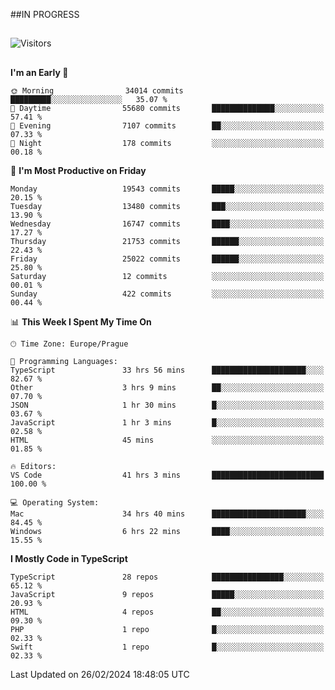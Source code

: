 ##IN PROGRESS
##
![Visitors](https://komarev.com/ghpvc/?username=petrbui&style=for-the-badge&label=Visitors+👀)



##
<!--
[![My GitHub stats](https://github-readme-stats.vercel.app/api?username=petrbui&theme=github_dark)](https://github.com/anuraghazra/github-readme-stats)

[![My wakatime stats](https://github-readme-stats.vercel.app/api/wakatime?username=petrbui&theme=github_dark)](https://github.com/anuraghazra/github-readme-stats)
-->
<!--START_SECTION:waka-->
**I'm an Early 🐤** 

```text
🌞 Morning                34014 commits       █████████░░░░░░░░░░░░░░░░   35.07 % 
🌆 Daytime                55680 commits       ██████████████░░░░░░░░░░░   57.41 % 
🌃 Evening                7107 commits        ██░░░░░░░░░░░░░░░░░░░░░░░   07.33 % 
🌙 Night                  178 commits         ░░░░░░░░░░░░░░░░░░░░░░░░░   00.18 % 
```
📅 **I'm Most Productive on Friday** 

```text
Monday                   19543 commits       █████░░░░░░░░░░░░░░░░░░░░   20.15 % 
Tuesday                  13480 commits       ███░░░░░░░░░░░░░░░░░░░░░░   13.90 % 
Wednesday                16747 commits       ████░░░░░░░░░░░░░░░░░░░░░   17.27 % 
Thursday                 21753 commits       ██████░░░░░░░░░░░░░░░░░░░   22.43 % 
Friday                   25022 commits       ██████░░░░░░░░░░░░░░░░░░░   25.80 % 
Saturday                 12 commits          ░░░░░░░░░░░░░░░░░░░░░░░░░   00.01 % 
Sunday                   422 commits         ░░░░░░░░░░░░░░░░░░░░░░░░░   00.44 % 
```


📊 **This Week I Spent My Time On** 

```text
🕑︎ Time Zone: Europe/Prague

💬 Programming Languages: 
TypeScript               33 hrs 56 mins      █████████████████████░░░░   82.67 % 
Other                    3 hrs 9 mins        ██░░░░░░░░░░░░░░░░░░░░░░░   07.70 % 
JSON                     1 hr 30 mins        █░░░░░░░░░░░░░░░░░░░░░░░░   03.67 % 
JavaScript               1 hr 3 mins         █░░░░░░░░░░░░░░░░░░░░░░░░   02.58 % 
HTML                     45 mins             ░░░░░░░░░░░░░░░░░░░░░░░░░   01.85 % 

🔥 Editors: 
VS Code                  41 hrs 3 mins       █████████████████████████   100.00 % 

💻 Operating System: 
Mac                      34 hrs 40 mins      █████████████████████░░░░   84.45 % 
Windows                  6 hrs 22 mins       ████░░░░░░░░░░░░░░░░░░░░░   15.55 % 
```

**I Mostly Code in TypeScript** 

```text
TypeScript               28 repos            ████████████████░░░░░░░░░   65.12 % 
JavaScript               9 repos             █████░░░░░░░░░░░░░░░░░░░░   20.93 % 
HTML                     4 repos             ██░░░░░░░░░░░░░░░░░░░░░░░   09.30 % 
PHP                      1 repo              █░░░░░░░░░░░░░░░░░░░░░░░░   02.33 % 
Swift                    1 repo              █░░░░░░░░░░░░░░░░░░░░░░░░   02.33 % 
```




 Last Updated on 26/02/2024 18:48:05 UTC
<!--END_SECTION:waka-->
